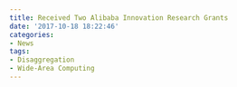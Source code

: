 ```yaml
---
title: Received Two Alibaba Innovation Research Grants
date: '2017-10-18 18:22:46'
categories:
- News
tags:
- Disaggregation
- Wide-Area Computing
---
```


